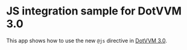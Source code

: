 # JS integration sample for DotVVM 3.0

This app shows how to use the new `@js` directive in [DotVVM 3.0](https://github.com/riganti/dotvvm). 
